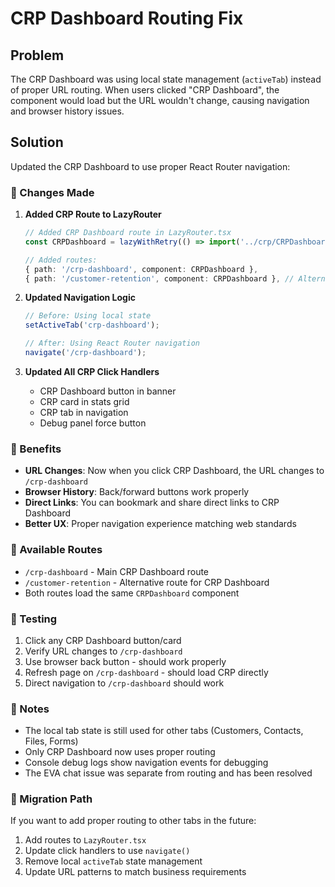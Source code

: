 # CRP Dashboard Routing Fix

## Problem

The CRP Dashboard was using local state management (`activeTab`) instead of proper URL routing. When users clicked "CRP Dashboard", the component would load but the URL wouldn't change, causing navigation and browser history issues.

## Solution

Updated the CRP Dashboard to use proper React Router navigation:

### 🔧 Changes Made

1. **Added CRP Route to LazyRouter**

   ```typescript
   // Added CRP Dashboard route in LazyRouter.tsx
   const CRPDashboard = lazyWithRetry(() => import('../crp/CRPDashboard'));

   // Added routes:
   { path: '/crp-dashboard', component: CRPDashboard },
   { path: '/customer-retention', component: CRPDashboard }, // Alternative route
   ```

2. **Updated Navigation Logic**

   ```typescript
   // Before: Using local state
   setActiveTab('crp-dashboard');

   // After: Using React Router navigation
   navigate('/crp-dashboard');
   ```

3. **Updated All CRP Click Handlers**
   - CRP Dashboard button in banner
   - CRP card in stats grid
   - CRP tab in navigation
   - Debug panel force button

### 🚀 Benefits

- **URL Changes**: Now when you click CRP Dashboard, the URL changes to `/crp-dashboard`
- **Browser History**: Back/forward buttons work properly
- **Direct Links**: You can bookmark and share direct links to CRP Dashboard
- **Better UX**: Proper navigation experience matching web standards

### 🔗 Available Routes

- `/crp-dashboard` - Main CRP Dashboard route
- `/customer-retention` - Alternative route for CRP Dashboard
- Both routes load the same `CRPDashboard` component

### 🧪 Testing

1. Click any CRP Dashboard button/card
2. Verify URL changes to `/crp-dashboard`
3. Use browser back button - should work properly
4. Refresh page on `/crp-dashboard` - should load CRP directly
5. Direct navigation to `/crp-dashboard` should work

### 📝 Notes

- The local tab state is still used for other tabs (Customers, Contacts, Files, Forms)
- Only CRP Dashboard now uses proper routing
- Console debug logs show navigation events for debugging
- The EVA chat issue was separate from routing and has been resolved

### 🔄 Migration Path

If you want to add proper routing to other tabs in the future:

1. Add routes to `LazyRouter.tsx`
2. Update click handlers to use `navigate()`
3. Remove local `activeTab` state management
4. Update URL patterns to match business requirements
